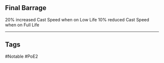 ## Final Barrage
20% increased Cast Speed when on Low Life
10% reduced Cast Speed when on Full Life

---
## Tags
#Notable
#PoE2
